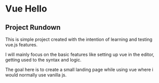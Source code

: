 # Vue Hello

## Project Rundown

This is simple project created with the intention of learning and testing vue.js features.

I will mainly focus on the basic features like setting up vue in the editor, getting used to the syntax and logic.

The goal here is to create a small landing page while using vue where i would normally use vanilla js.
